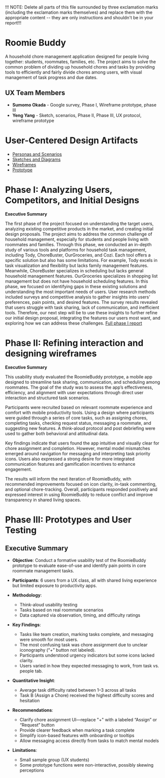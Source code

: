 !!! NOTE: Delete all parts of this file surrounded by three exclamation marks (including the exclamation marks themselves) and replace them with the appropriate content -- they are only instructions and shouldn't be in your report!!!

# Roomie Buddy
A household chore management application designed for people living together: students, roommates, families, etc. The project aims to solve the common problem of dividing up household chores and tasks by providing tools to efficiently and fairly divide chores among users, with visual management of task progress and due dates.

## UX Team Members

* **Sumomo Okada** - Google survey, Phase I, Wireframe prototype, phase III
* **Yeng Yang** - Sketch, scenarios, Phase II, Phase III, UX protocol, wireframe prototype

# User-Centered Design Artifacts

* [Personas and Scenarios](personas/)
* [Sketches and Diagrams](sketches/)
* [Wireframes](wireframes/)
* [Prototype](#)

# Phase I: Analyzing Users, Competitors, and Initial Designs

**Executive Summary**

The first phase of the project focused on understanding the target users, analyzing existing competitive products in the market, and creating initial design proposals. The project aims to address the common challenge of household management, especially for students and people living with roommates and families. Through this phase, we conducted an in-depth study of various tools and platforms for household task management, including Tody, ChoreBuster, OurGroceries, and Cozi. Each tool offers a specific solution but also has some limitations. For example, Tody excels in task visualization and flexibility but lacks family management features. Meanwhile, ChoreBuster specializes in scheduling but lacks general household management features. OurGroceries specializes in shopping list management but does not have household scheduling features. In this phase, we focused on identifying gaps in these existing solutions and understanding the most important needs of users. User research methods included surveys and competitive analysis to gather insights into users' preferences, pain points, and desired features. The survey results revealed that users struggle with task sharing, lack of communication, and inefficient tools. Therefore, our next step will be to use these insights to further refine our initial design proposal, integrating the features our users most want, and exploring how we can address these challenges.
[Full phase I report](phaseI/)

# Phase II: Refining interaction and designing wireframes

**Executive Summary**

This usability study evaluated the RoomieBuddy prototype, a mobile app designed to streamline task sharing, communication, and scheduling among roommates. The goal of the study was to assess the app’s effectiveness, efficiency, and alignment with user expectations through direct user interaction and structured task scenarios.

Participants were recruited based on relevant roommate experience and comfort with mobile productivity tools. Using a design where participants were guided through a series of core tasks, such as assigning chores, completing tasks, checking request status, messaging a roommate, and suggesting new features. A think-aloud protocol and post debriefing were used to gather both behavioral and attitudinal data.

Key findings indicate that users found the app intuitive and visually clear for chore assignment and completion. However, mental model mismatches emerged around navigation for messaging and interpreting task priority icons. Users also expressed a strong desire for more integrated communication features and gamification incentives to enhance engagement.

The results will inform the next iteration of RoomieBuddy, with recommended improvements focused on icon clarity, in-task commenting, and optional chore-tracking. Overall, participants responded positively and expressed interest in using RoomieBuddy to reduce conflict and improve transparency in shared living spaces.



# Phase III: Prototypes and User Testing

## Executive Summary

- **Objective**: Conduct a formative usability test of the RoomieBuddy prototype to evaluate ease-of-use and identify pain points in core roommate management tasks.

- **Participants**: 6 users from a UX class, all with shared living experience but limited exposure to productivity apps.

- **Methodology**:
  - Think-aloud usability testing
  - Tasks based on real roommate scenarios
  - Data captured via observation, timing, and difficulty ratings

- **Key Findings**:
  - Tasks like team creation, marking tasks complete, and messaging were smooth for most users.
  - The most confusing task was chore assignment due to unclear iconography (“+” button not labeled).
  - Participants understood urgency indicators but some icons lacked clarity.
  - Users varied in how they expected messaging to work, from task vs. people tab.

- **Quantitative Insight**:
  - Average task difficulty rated between 1–3 across all tasks
  - Task B (Assign a Chore) received the highest difficulty scores and hesitation

- **Recommendations**:
  - Clarify chore assignment UI—replace "+" with a labeled “Assign” or “Request” button
  - Provide clearer feedback when marking a task complete
  - Simplify icon-based features with onboarding or tooltips
  - Allow messaging access directly from tasks to match mental models

- **Limitations**:
  - Small sample group (UX students)
  - Some prototype functions were non-interactive, possibly skewing perceptions



